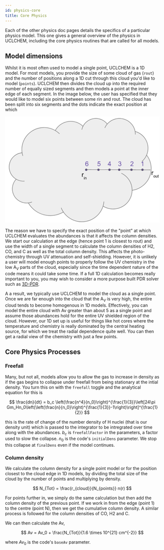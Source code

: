 ```yaml
---
id: physics-core
title: Core Physics
---
```


Each of the other physics doc pages details the specifics of a particular physics model. This one gives a general overview of the physics in UCLCHEM, including the core physics routines that are called for all models.

## Model dimensions
Whilst it is most often used to model a single point, UCLCHEM is a 1D model. For most models, you provide the size of some cloud of gas (`rout`) and the number of positions along a 1D cut through this cloud you'd like to model (`points`). UCLCHEM then divides the cloud up into the required number of equally sized segments and then models a point at the inner edge of each segment. In the image below, the user has specified that they would like to model six points between some rin and rout. The cloud has been split into six segments and the dots indicate the exact position at which

<img src="/img/cloud_points.png" width="600" margin-left="40%"/>

The reason we have to specify the exact position of the "point" at which UCLCHEM evaluates the abundances is that it affects the column densities. We start our calculation at the edge (hence point 1 is closest to rout) and use the width of a single segment to calculate the column densities of H2, CO, and C as well as the total column density. This affects the photo-chemistry through UV attenuation and self-shielding. However, it is unlikely a user will model enough points to properly follow the UV chemistry in the low A$_V$ parts of the cloud, especially since the time dependent nature of the code means it could take some time. If a full 1D calculation becomes really important to you, you may wish to consider a more purpose built PDR solver such as [3D-PDR](https://uclchem.github.io/3dpdr).

A a result, we typically use UCLCHEM to model the cloud as a single point. Once we are far enough into the cloud that the A$_V$ is very high, the entire cloud tends to become homogenous in 1D models. Effectively, you can model the entire cloud with Av greater than about 5 as a single point and assume those abundances hold for the entire UV shielded region of the cloud. However, our 1D set up is useful for things like hot cores where the temperature and chemistry is really dominated by the central heating source, for which we treat the radial dependence quite well. You can then get a radial view of the chemistry with just a few points.

## Core Physics Processes

### Freefall
Many, but not all, models allow you to allow the gas to increase in density as if the gas begins to collapse under freefall from being stationary at the intial density. You turn this on with the `freefall` toggle and the analytical equation for this is

$$
\frac{dn}{dt} = b_c \left(\frac{n^4}{n_0}\right)^{\frac{1}{3}}\left[24\pi Gm_Hn_0\left(\left(\frac{n}{n_0}\right)^{\frac{1}{3}}-1\right)\right]^{\frac{1}{2}}
$$

this is the rate of change of the number density of H nuclei (that is our density unit) which is passed to the integrator to be intregrated over time along with the abundances. $b_c$ is `freefallFactor` in the parameters, a factor used to slow the collapse. $n_0$ is the code's `initialDens` parameter. We stop this collapse at `finalDens` even if the model continues.


### Column density
We calculate the column density for a single point model or for the position closest to the cloud edge in 1D models, by dividing the total size of the cloud by the number of points and multiplying by density.

$$
N_{Tot} = \frac{r_{cloud}}{N_{points}} n(r)
$$

For points further in, we simply do the same calculation but then add the column density of the previous point. If we work in from the edge (point 1) to the centre (point N), then we get the cumulative column density. A similar process is followed for the column densities of CO, H2 and C.

We can then calculate the Av,

$$
Av = Av_0 + \frac{N_{Tot}}{1.6 \times 10^{21} cm^{-2}}
$$

where $Av_0$ is the code's `baseAv` parameter.